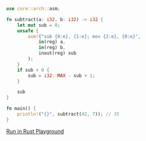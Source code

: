 ```rust
use core::arch::asm;

fn subtract(a: i32, b: i32) -> i32 {
    let mut sub = 0;
    unsafe {
        asm!("sub {0:e}, {1:e}; mov {2:e}, {0:e}",
            in(reg) a,
            in(reg) b,
            inout(reg) sub
        );
    }
    if sub < 0 {
        sub = i32::MAX - sub + 1;
    }

    sub
}

fn main() {
    println!("{}", subtract(42, 7)); // 35
}

```
[Run in Rust Playground](https://play.rust-lang.org/?version=stable&mode=debug&edition=2021&gist=b29dbe34bf9be87293d158a637eeba28&version=stable)

